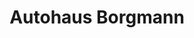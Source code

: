 ---
title: "Autohaus Borgmann"
url: /dorsten/autohaus-borgmann-hervester-strasse/
shop: Autohaus
---
